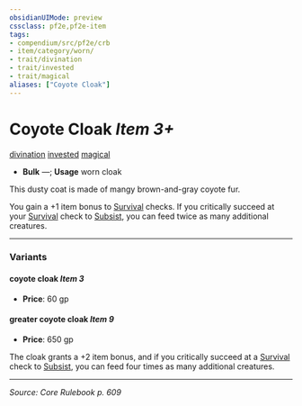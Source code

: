 ```yaml
---
obsidianUIMode: preview
cssclass: pf2e,pf2e-item
tags:
- compendium/src/pf2e/crb
- item/category/worn/
- trait/divination
- trait/invested
- trait/magical
aliases: ["Coyote Cloak"]
---
```

# Coyote Cloak *Item 3+*  
[divination](divination.md "Divination School Trait")  [invested](invested.md "Invested Item Trait")  [magical](magical.md "Magical Item Trait")  

- **Bulk** —; **Usage** worn cloak

This dusty coat is made of mangy brown-and-gray coyote fur.

You gain a +1 item bonus to [Survival](skills.md#Survival) checks. If you critically succeed at your [Survival](skills.md#Survival) check to [Subsist](subsist.md), you can feed twice as many additional creatures.

---

### Variants

#### coyote cloak *Item 3*

- **Price**: 60 gp

#### greater coyote cloak *Item 9*

- **Price**: 650 gp

The cloak grants a +2 item bonus, and if you critically succeed at a [Survival](skills.md#Survival) check to [Subsist](subsist.md), you can feed four times as many additional creatures.

---
*Source: Core Rulebook p. 609*
